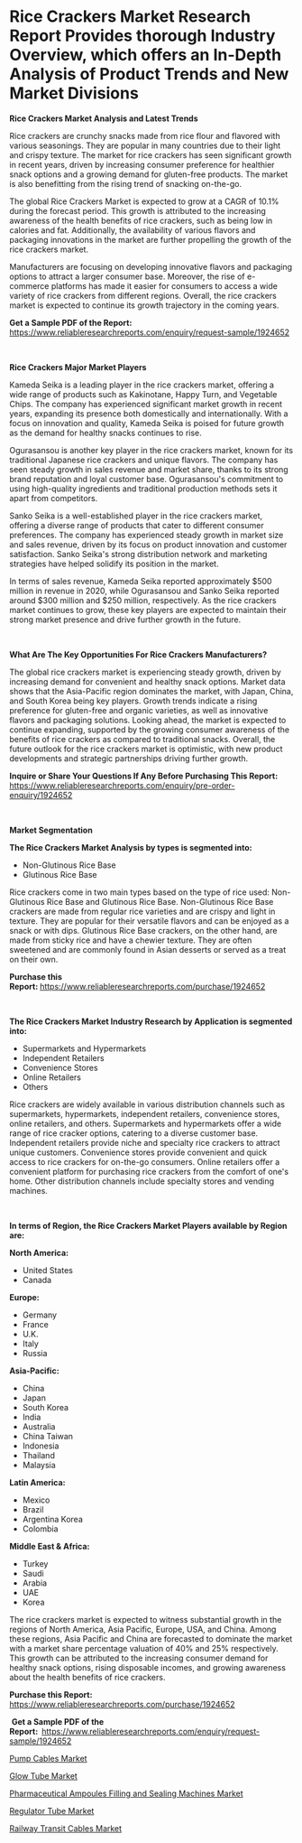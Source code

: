 <p><h1>Rice Crackers Market Research Report Provides thorough Industry Overview, which offers an In-Depth Analysis of Product Trends and New Market Divisions</h1></p><p><strong>Rice Crackers Market Analysis and Latest Trends</strong></p>
<p><p>Rice crackers are crunchy snacks made from rice flour and flavored with various seasonings. They are popular in many countries due to their light and crispy texture. The market for rice crackers has seen significant growth in recent years, driven by increasing consumer preference for healthier snack options and a growing demand for gluten-free products. The market is also benefitting from the rising trend of snacking on-the-go.</p><p>The global Rice Crackers Market is expected to grow at a CAGR of 10.1% during the forecast period. This growth is attributed to the increasing awareness of the health benefits of rice crackers, such as being low in calories and fat. Additionally, the availability of various flavors and packaging innovations in the market are further propelling the growth of the rice crackers market.</p><p>Manufacturers are focusing on developing innovative flavors and packaging options to attract a larger consumer base. Moreover, the rise of e-commerce platforms has made it easier for consumers to access a wide variety of rice crackers from different regions. Overall, the rice crackers market is expected to continue its growth trajectory in the coming years.</p></p>
<p><strong>Get a Sample PDF of the Report:&nbsp;</strong> <a href="https://www.reliableresearchreports.com/enquiry/request-sample/1924652">https://www.reliableresearchreports.com/enquiry/request-sample/1924652</a></p>
<p>&nbsp;</p>
<p><strong>Rice Crackers Major Market Players</strong></p>
<p><p>Kameda Seika is a leading player in the rice crackers market, offering a wide range of products such as Kakinotane, Happy Turn, and Vegetable Chips. The company has experienced significant market growth in recent years, expanding its presence both domestically and internationally. With a focus on innovation and quality, Kameda Seika is poised for future growth as the demand for healthy snacks continues to rise.</p><p>Ogurasansou is another key player in the rice crackers market, known for its traditional Japanese rice crackers and unique flavors. The company has seen steady growth in sales revenue and market share, thanks to its strong brand reputation and loyal customer base. Ogurasansou's commitment to using high-quality ingredients and traditional production methods sets it apart from competitors.</p><p>Sanko Seika is a well-established player in the rice crackers market, offering a diverse range of products that cater to different consumer preferences. The company has experienced steady growth in market size and sales revenue, driven by its focus on product innovation and customer satisfaction. Sanko Seika's strong distribution network and marketing strategies have helped solidify its position in the market.</p><p>In terms of sales revenue, Kameda Seika reported approximately $500 million in revenue in 2020, while Ogurasansou and Sanko Seika reported around $300 million and $250 million, respectively. As the rice crackers market continues to grow, these key players are expected to maintain their strong market presence and drive further growth in the future.</p></p>
<p>&nbsp;</p>
<p><strong>What Are The Key Opportunities For Rice Crackers Manufacturers?</strong></p>
<p><p>The global rice crackers market is experiencing steady growth, driven by increasing demand for convenient and healthy snack options. Market data shows that the Asia-Pacific region dominates the market, with Japan, China, and South Korea being key players. Growth trends indicate a rising preference for gluten-free and organic varieties, as well as innovative flavors and packaging solutions. Looking ahead, the market is expected to continue expanding, supported by the growing consumer awareness of the benefits of rice crackers as compared to traditional snacks. Overall, the future outlook for the rice crackers market is optimistic, with new product developments and strategic partnerships driving further growth.</p></p>
<p><strong>Inquire or Share Your Questions If Any Before Purchasing This Report:</strong> <a href="https://www.reliableresearchreports.com/enquiry/pre-order-enquiry/1924652">https://www.reliableresearchreports.com/enquiry/pre-order-enquiry/1924652</a></p>
<p>&nbsp;</p>
<p><strong>Market Segmentation</strong></p>
<p><strong>The Rice Crackers Market Analysis by types is segmented into:</strong></p>
<p><ul><li>Non-Glutinous Rice Base</li><li>Glutinous Rice Base</li></ul></p>
<p><p>Rice crackers come in two main types based on the type of rice used: Non-Glutinous Rice Base and Glutinous Rice Base. Non-Glutinous Rice Base crackers are made from regular rice varieties and are crispy and light in texture. They are popular for their versatile flavors and can be enjoyed as a snack or with dips. Glutinous Rice Base crackers, on the other hand, are made from sticky rice and have a chewier texture. They are often sweetened and are commonly found in Asian desserts or served as a treat on their own.</p></p>
<p><strong>Purchase this Report:&nbsp;</strong><a href="https://www.reliableresearchreports.com/purchase/1924652">https://www.reliableresearchreports.com/purchase/1924652</a></p>
<p>&nbsp;</p>
<p><strong>The Rice Crackers Market Industry Research by Application is segmented into:</strong></p>
<p><ul><li>Supermarkets and Hypermarkets</li><li>Independent Retailers</li><li>Convenience Stores</li><li>Online Retailers</li><li>Others</li></ul></p>
<p><p>Rice crackers are widely available in various distribution channels such as supermarkets, hypermarkets, independent retailers, convenience stores, online retailers, and others. Supermarkets and hypermarkets offer a wide range of rice cracker options, catering to a diverse customer base. Independent retailers provide niche and specialty rice crackers to attract unique customers. Convenience stores provide convenient and quick access to rice crackers for on-the-go consumers. Online retailers offer a convenient platform for purchasing rice crackers from the comfort of one's home. Other distribution channels include specialty stores and vending machines.</p></p>
<p>&nbsp;</p>
<p><strong>In terms of Region, the Rice Crackers Market Players available by Region are:</strong></p>
<p>
    <p> <strong> North America: </strong>
        <ul>
            <li>United States</li>
            <li>Canada</li>
        </ul>
        </p> 
    <p> <strong> Europe: </strong>
        <ul>
            <li>Germany</li>
            <li>France</li>
            <li>U.K.</li>
            <li>Italy</li>
            <li>Russia</li>
        </ul>
        </p> 
    <p> <strong> Asia-Pacific: </strong>
        <ul>
            <li>China</li>
            <li>Japan</li>
            <li>South Korea</li>
            <li>India</li>
            <li>Australia</li>
            <li>China Taiwan</li>
            <li>Indonesia</li>
            <li>Thailand</li>
            <li>Malaysia</li>
        </ul>
        </p> 
    <p> <strong> Latin America: </strong>
        <ul>
            <li>Mexico</li>
            <li>Brazil</li>
            <li>Argentina Korea</li>
            <li>Colombia</li>
        </ul>
        </p> 
    <p> <strong> Middle East & Africa: </strong>
        <ul>
            <li>Turkey</li>
            <li>Saudi</li>
            <li>Arabia</li>
            <li>UAE</li>
            <li>Korea</li>
        </ul>
    </p>
    </p>
<p><p>The rice crackers market is expected to witness substantial growth in the regions of North America, Asia Pacific, Europe, USA, and China. Among these regions, Asia Pacific and China are forecasted to dominate the market with a market share percentage valuation of 40% and 25% respectively. This growth can be attributed to the increasing consumer demand for healthy snack options, rising disposable incomes, and growing awareness about the health benefits of rice crackers.</p></p>
<p><strong>Purchase this Report: </strong><a href="https://www.reliableresearchreports.com/purchase/1924652">https://www.reliableresearchreports.com/purchase/1924652</a></p>
<p>&nbsp;<strong>Get a Sample PDF of the Report:&nbsp;&nbsp;</strong><a href="https://www.reliableresearchreports.com/enquiry/request-sample/1924652">https://www.reliableresearchreports.com/enquiry/request-sample/1924652</a></p>
<p><strong></strong></p>
<p><p><a href="https://woozy-pyroraptor-a1f.notion.site/Pump-Cables-Market-Growth-Market-Trends-COVID-19-Impact-and-Forecasts-for-period-from-2024-2031-91f7750de5b94517a04e9e2ce8263dfa">Pump Cables Market</a></p><p><a href="https://view.publitas.com/reportprime-1/glow-tube-market-size-and-growth-market-segmentation-regional-and-country-breakdowns-and-market-trends-for-period-from-2024-2031/">Glow Tube Market</a></p><p><a href="https://github.com/nancykennedykellievqfqt2/Market-Research-Report-List-1/blob/main/pharmaceutical-ampoules-filling-and-sealing-machines-market.md">Pharmaceutical Ampoules Filling and Sealing Machines Market</a></p><p><a href="https://view.publitas.com/reportprime-1/regulator-tube-market-furnish-information-about-market-size-market-share-market-dynamics-and-projections-spanning-from-2024-to-2031/">Regulator Tube Market</a></p><p><a href="https://bubble-tree-ea4.notion.site/Global-Railway-Transit-Cables-Market-Size-and-Market-Trends-Insights-and-Projections-from-2024-to-2-ea4d92a97765465182e7780e6fdab2e8">Railway Transit Cables Market</a></p></p>